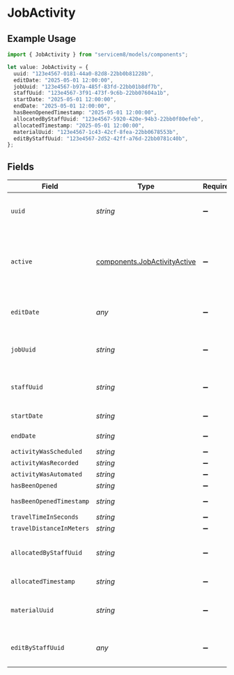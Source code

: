 # JobActivity

## Example Usage

```typescript
import { JobActivity } from "servicem8/models/components";

let value: JobActivity = {
  uuid: "123e4567-0181-44a0-82d8-22bb0b81228b",
  editDate: "2025-05-01 12:00:00",
  jobUuid: "123e4567-b97a-485f-83fd-22bb01b8df7b",
  staffUuid: "123e4567-3f91-473f-9c6b-22bb07604a1b",
  startDate: "2025-05-01 12:00:00",
  endDate: "2025-05-01 12:00:00",
  hasBeenOpenedTimestamp: "2025-05-01 12:00:00",
  allocatedByStaffUuid: "123e4567-5920-420e-94b3-22bb0f80efeb",
  allocatedTimestamp: "2025-05-01 12:00:00",
  materialUuid: "123e4567-1c43-42cf-8fea-22bb0678553b",
  editByStaffUuid: "123e4567-2d52-42ff-a76d-22bb0781c40b",
};
```

## Fields

| Field                                                                        | Type                                                                         | Required                                                                     | Description                                                                  | Example                                                                      |
| ---------------------------------------------------------------------------- | ---------------------------------------------------------------------------- | ---------------------------------------------------------------------------- | ---------------------------------------------------------------------------- | ---------------------------------------------------------------------------- |
| `uuid`                                                                       | *string*                                                                     | :heavy_minus_sign:                                                           | Unique identifier for this record                                            | 123e4567-0181-44a0-82d8-22bb0b81228b                                         |
| `active`                                                                     | [components.JobActivityActive](../../models/components/jobactivityactive.md) | :heavy_minus_sign:                                                           | Record active/deleted flag.  Valid values are [0,1].  Valid values are [0,1] |                                                                              |
| `editDate`                                                                   | *any*                                                                        | :heavy_minus_sign:                                                           | Timestamp at which record was last modified                                  | 2025-05-01 12:00:00                                                          |
| `jobUuid`                                                                    | *string*                                                                     | :heavy_minus_sign:                                                           | N/A                                                                          | 123e4567-b97a-485f-83fd-22bb01b8df7b                                         |
| `staffUuid`                                                                  | *string*                                                                     | :heavy_minus_sign:                                                           | N/A                                                                          | 123e4567-3f91-473f-9c6b-22bb07604a1b                                         |
| `startDate`                                                                  | *string*                                                                     | :heavy_minus_sign:                                                           | N/A                                                                          | 2025-05-01 12:00:00                                                          |
| `endDate`                                                                    | *string*                                                                     | :heavy_minus_sign:                                                           | N/A                                                                          | 2025-05-01 12:00:00                                                          |
| `activityWasScheduled`                                                       | *string*                                                                     | :heavy_minus_sign:                                                           | N/A                                                                          |                                                                              |
| `activityWasRecorded`                                                        | *string*                                                                     | :heavy_minus_sign:                                                           | N/A                                                                          |                                                                              |
| `activityWasAutomated`                                                       | *string*                                                                     | :heavy_minus_sign:                                                           | N/A                                                                          |                                                                              |
| `hasBeenOpened`                                                              | *string*                                                                     | :heavy_minus_sign:                                                           | N/A                                                                          |                                                                              |
| `hasBeenOpenedTimestamp`                                                     | *string*                                                                     | :heavy_minus_sign:                                                           | N/A                                                                          | 2025-05-01 12:00:00                                                          |
| `travelTimeInSeconds`                                                        | *string*                                                                     | :heavy_minus_sign:                                                           | N/A                                                                          |                                                                              |
| `travelDistanceInMeters`                                                     | *string*                                                                     | :heavy_minus_sign:                                                           | N/A                                                                          |                                                                              |
| `allocatedByStaffUuid`                                                       | *string*                                                                     | :heavy_minus_sign:                                                           | N/A                                                                          | 123e4567-5920-420e-94b3-22bb0f80efeb                                         |
| `allocatedTimestamp`                                                         | *string*                                                                     | :heavy_minus_sign:                                                           | N/A                                                                          | 2025-05-01 12:00:00                                                          |
| `materialUuid`                                                               | *string*                                                                     | :heavy_minus_sign:                                                           | N/A                                                                          | 123e4567-1c43-42cf-8fea-22bb0678553b                                         |
| `editByStaffUuid`                                                            | *any*                                                                        | :heavy_minus_sign:                                                           | UUID of Staff Member who last modified record                                | 123e4567-2d52-42ff-a76d-22bb0781c40b                                         |